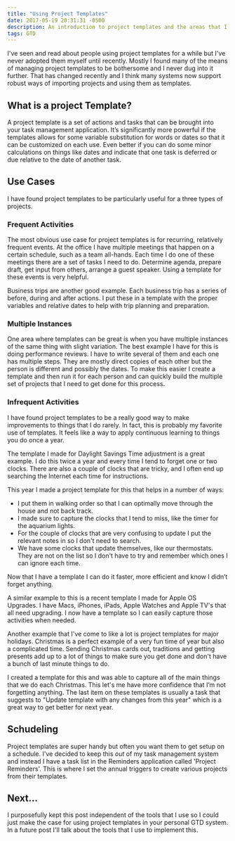 ```yaml
---
title: "Using Project Templates"
date: 2017-05-19 20:31:31 -0500
description: An introduction to project templates and the areas that I have found them very useful.
tags: GTD
---
```


I've seen and read about people using project templates for a while but I've never adopted them myself until recently. Mostly I found many of the means of managing project templates to be bothersome and I never dug into it further. That has changed recently and I think many systems now support robust ways of importing projects and using them as templates.

## What is a project Template?

A project template is a set of actions and tasks that can be brought into your task management application. It’s significantly more powerful if the templates allows for some variable substitution for words or dates so that it can be customized on each use. Even better if you can do some minor calculations on things like dates and indicate that one task is deferred or due relative to the date of another task.

## Use Cases

I have found project templates to be particularly useful for a three types of projects.

### Frequent Activities

The most obvious use case for project templates is for recurring, relatively frequent events. At the office I have multiple meetings that happen on a certain schedule, such as a team all-hands. Each time I do one of these meetings there are a set of tasks I need to do. Determine agenda, prepare draft, get input from others, arrange a guest speaker. Using a template for these events is very helpful.

Business trips are another good example. Each business trip has a series of before, during and after actions. I put these in a template with the proper variables and relative dates to help with trip planning and preparation.

### Multiple Instances

One area where templates can be great is when you have multiple instances of the same thing with slight variation. The best example I have for this is doing performance reviews. I have to write several of them and each one has multiple steps. They are mostly direct copies of each other but the person is different and possibly the dates. To make this easier I create a template and then run it for each person and can quickly build the multiple set of projects that I need to get done for this process.

### Infrequent Activities

I have found project templates to be a really good way to make improvements to things that I do rarely. In fact, this is probably my favorite use of templates. It feels like a way to apply continuous learning to things you do once a year.

The template I made for Daylight Savings Time adjustment is a great example. I do this twice a year and every time I tend to forget one or two clocks. There are also a couple of clocks that are tricky, and I often end up searching the Internet each time for instructions.

This year I made a project template for this that helps in a number of ways:

- I put them in walking order so that I can optimally move through the house and not back track.
- I made sure to capture the clocks that I tend to miss, like the timer for the aquarium lights.
- For the couple of clocks that are very confusing to update I put the relevant notes in so I don't need to search.
- We have some clocks that update themselves, like our thermostats. They are not on the list so I don't have to try and remember which ones I can ignore each time.

Now that I have a template I can do it faster, more efficient and know I didn’t forget anything.

A similar example to this is a recent template I made for Apple OS Upgrades. I have Macs, iPhones, iPads, Apple Watches and Apple TV's that all need upgrading. I now have a template so I can easily capture those activities when needed.

Another example that I've come to like a lot is project templates for major holidays. Christmas is a perfect example of a very fun time of year but also a complicated time. Sending Christmas cards out, traditions and getting presents add up to a lot of things to make sure you get done and don't have a bunch of last minute things to do.

I created a template for this and was able to capture all of the main things that we do each Christmas. This let's me have more confidence that I’m not forgetting anything. The last item on these templates is usually a task that suggests to "Update template with any changes from this year" which is a great way to get better for next year.

## Schudeling

Project templates are super handy but often you want them to get setup on a schedule. I've decided to keep this *out* of my task management system and instead I have a task list in the Reminders application called 'Project Reminders'. This is where I set the annual triggers to create various projects from their templates.

## Next…

I purposefully kept this post independent of the tools that I use so I could just make the case for using project templates in your personal GTD system. In a future post I'll talk about the tools that I use to implement this.


